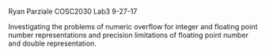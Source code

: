 Ryan Parziale
COSC2030
Lab3
9-27-17

Investigating the problems of numeric overflow for integer and floating point number representations and precision limitations of floating point number and double representation. 

